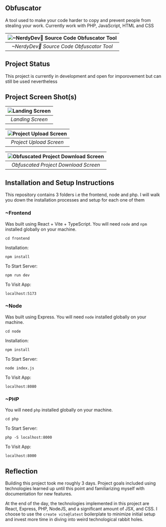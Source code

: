 ## Obfuscator

A tool used to make your code harder to copy and prevent people from stealing your work. Currently work with PHP, JavaScript, HTML and CSS

| ![~NerdyDev🥀 Source Code Obfuscator Tool](https://github.com/iamthe-nerdyDev/NerdyDev-Obfuscator/assets/141498118/d90fc94d-0754-4518-a986-f86bb30a2de1) | 
|:--:| 
| *~NerdyDev🥀 Source Code Obfuscator Tool* |

## Project Status

This project is currently in development and open for imporovement but can still be used nevertheless

## Project Screen Shot(s)

| ![Landing Screen](https://github.com/iamthe-nerdyDev/NerdyDev-Obfuscator/assets/141498118/bb88c808-941c-4fce-a430-401c8e0cdfa4) | 
|:--:| 
| *Landing Screen* |

| ![Project Upload Screen](https://github.com/iamthe-nerdyDev/NerdyDev-Obfuscator/assets/141498118/ccd9d9ce-1540-47bb-9148-42cb3ba74790) | 
|:--:| 
| *Project Upload Screen* |

| ![Obfuscated Project Download Screen](https://github.com/iamthe-nerdyDev/NerdyDev-Obfuscator/assets/141498118/9a47288c-8170-4ef2-bc67-b722adb7cc99) | 
|:--:| 
| *Obfuscated Project Download Screen* |

## Installation and Setup Instructions

This repository contains 3 folders i.e the frontend, node and php. I will walk you down the installation processes and setup for each one of them

### ~Frontend

Was built using React + Vite + TypeScript. You will need `node` and `npm` installed globally on your machine.  

`cd frontend` 

Installation:

`npm install`  

To Start Server:

`npm run dev`  

To Visit App:

`localhost:5173`  

### ~Node

Was built using Express. You will need `node` installed globally on your machine.  

`cd node` 

Installation:

`npm install`  

To Start Server:

`node index.js`  

To Visit App:

`localhost:8080`  

### ~PHP

You will need `php` installed globally on your machine.  

`cd php` 

To Start Server:

`php -S localhost:8000`  

To Visit App:

`localhost:8000`  

## Reflection

Building this project took me roughly 3 days. Project goals included using technologies learned up until this point and familiarizing myself with documentation for new features. 

At the end of the day, the technologies implemented in this project are React, Express, PHP, NodeJS, and a significant amount of JSX, and CSS. I choose to use the `create vite@latest` boilerplate to minimize initial setup and invest more time in diving into weird technological rabbit holes.
